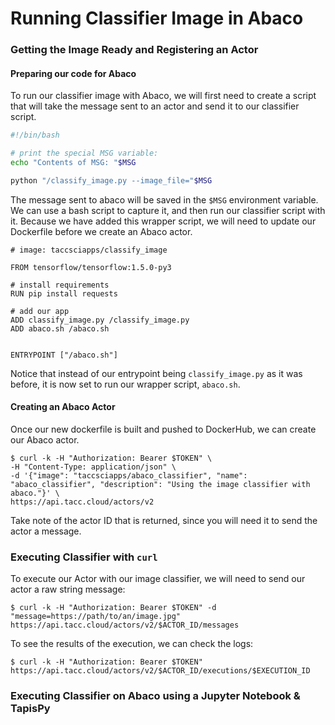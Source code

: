 # Running Classifier Image in Abaco

### Getting the Image Ready and Registering an Actor

#### Preparing our code for Abaco
To run our classifier image with Abaco, we will first need to create a script that will take the message sent to an actor and send it to our classifier script. 

```bash
#!/bin/bash

# print the special MSG variable:
echo "Contents of MSG: "$MSG

python "/classify_image.py --image_file="$MSG
```

The message sent to abaco will be saved in the `$MSG` environment variable. We can use a bash script to capture it, and then run our classifier script with it.
Because we have added this wrapper script, we will need to update our Dockerfile before we create an Abaco actor.

```
# image: taccsciapps/classify_image

FROM tensorflow/tensorflow:1.5.0-py3

# install requirements
RUN pip install requests

# add our app
ADD classify_image.py /classify_image.py
ADD abaco.sh /abaco.sh


ENTRYPOINT ["/abaco.sh"]
```


Notice that instead of our entrypoint being `classify_image.py` as it was before, it is now set to run our wrapper script, `abaco.sh`.

#### Creating an Abaco Actor

Once our new dockerfile is built and pushed to DockerHub, we can create our Abaco actor. 
```
$ curl -k -H "Authorization: Bearer $TOKEN" \
-H "Content-Type: application/json" \
-d '{"image": "taccsciapps/abaco_classifier", "name": "abaco_classifier", "description": "Using the image classifier with abaco."}' \
https://api.tacc.cloud/actors/v2
```

Take note of the actor ID that is returned, since you will need it to send the actor a message.

### Executing Classifier with `curl`

To execute our Actor with our image classifier, we will need to send our actor a raw string message:

```
$ curl -k -H "Authorization: Bearer $TOKEN" -d "message=https://path/to/an/image.jpg" https://api.tacc.cloud/actors/v2/$ACTOR_ID/messages
```

To see the results of the execution, we can check the logs:
```
$ curl -k -H "Authorization: Bearer $TOKEN" https://api.tacc.cloud/actors/v2/$ACTOR_ID/executions/$EXECUTION_ID
```


### Executing Classifier on Abaco using a Jupyter Notebook & TapisPy

